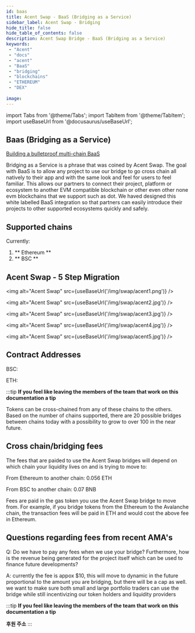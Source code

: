 ```yaml
---
id: baas 
title: Acent Swap - BaaS (Bridging as a Service)
sidebar_label: Acent Swap - Bridging
hide_title: false
hide_table_of_contents: false
description: Acent Swap Bridge - BaaS (Bridging as a Service)
keywords: 
 - "Acent"
 - "docs"
 - "acent"
 - "BaaS"
 - "bridging"
 - "blockchains"
 - "ETHEREUM"
 - "DEX"
 
image: 
---
```

import Tabs from '@theme/Tabs';
import TabItem from '@theme/TabItem';
import useBaseUrl from '@docusaurus/useBaseUrl';



## Baas (Bridging as a Service)

[Building a bulletproof multi-chain BaaS](https://www.youtube.com/)

Bridging as a Service is a phrase that was coined by Acent Swap. The goal with BaaS is to allow any project to use our bridge to go cross chain all natively to their app and with the same look and feel for users to feel familiar. This allows our partners to connect their project, platform or ecosystem to another EVM compatible blockchain or other even other none evm blockchains that we support such as dot.
We haved designed this white labelled BaaS integration so that partners can easily introduce their projects to other supported ecosystems quickly and safely.

## Supported chains  

Currently:  

1.  ** Ethereum **
1.  ** BSC **



## Acent Swap - 5 Step Migration

<img alt="Acent Swap" src={useBaseUrl('/img/swap/acent1.png')} />

<img alt="Acent Swap" src={useBaseUrl('/img/swap/acent2.jpg')} />

<img alt="Acent Swap" src={useBaseUrl('/img/swap/acent3.jpg')} />

<img alt="Acent Swap" src={useBaseUrl('/img/swap/acent4.jpg')} />

<img alt="Acent Swap" src={useBaseUrl('/img/swap/acent5.jpg')} />

## Contract Addresses  

BSC:  

ETH: 

:::tip
**If you feel like leaving the members of the team that work on this documentation a tip**


Tokens can be cross-chained from any of these chains to the others.  
Based on the number of chains supported, there are 20 possible bridges between chains today with a possibility to grow to over 100 in the near future.

## Cross chain/bridging fees

The fees that are paided to use the Acent Swap bridges will depend on which chain your liquidity lives on and is trying to move to:

From Ethereum to another chain: 0.056 ETH


From BSC to another chain: 0.07 BNB


Fees are paid in the gas token you use the Acent Swap bridge to move from. For example, if you bridge tokens from the Ethereum to the Avalanche chain, the transaction fees will be paid in ETH and would cost the above fee in Ethereum.

## Questions regarding fees from recent AMA's

Q: Do we have to pay any fees when we use your bridge? Furthermore, how is the revenue being generated for the project itself which can be used to finance future developments?

A: currently the fee is appox $10, this will move to dynamic in the future proportional to the amount you are bridging, but there will be a cap as well. we want to make sure both small and large portfolio traders can use the bridge while still incentivizing our token holders and liquidity providers


<!--truncate-->
:::tip
**If you feel like leaving the members of the team that work on this documentation a tip**

**후원 주소**
:::
